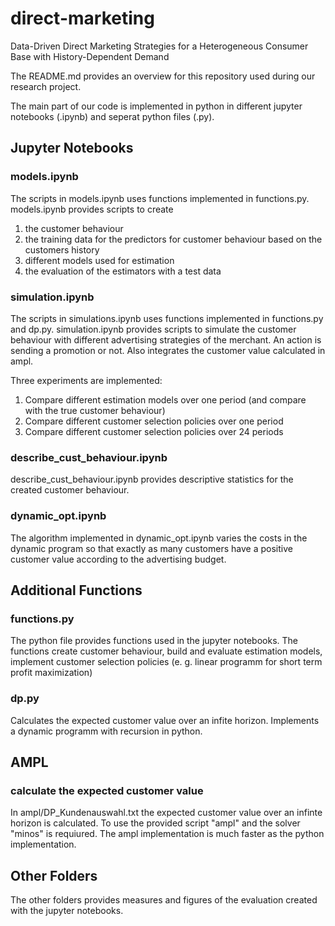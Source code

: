 # direct-marketing
Data-Driven Direct Marketing Strategies for a Heterogeneous Consumer Base with History-Dependent Demand

The README.md provides an overview for this repository used during our research project.

The main part of our code is implemented in python in different jupyter notebooks (.ipynb) and seperat python files (.py). 

## Jupyter Notebooks 
### models.ipynb 
The scripts in models.ipynb uses functions implemented in functions.py.
models.ipynb provides scripts to create
1. the customer behaviour
1. the training data for the predictors for customer behaviour based on the customers history 
1. different models used for estimation
1. the evaluation of the estimators with a test data

### simulation.ipynb 
The scripts in simulations.ipynb uses functions implemented in functions.py and dp.py.
simulation.ipynb provides scripts to simulate the customer behaviour with different 
advertising strategies of the merchant. An action is sending a promotion or not. Also integrates the customer value calculated in ampl.

Three experiments are implemented:
1. Compare different estimation models over one period (and compare with the true customer behaviour)
1. Compare different customer selection policies over one period 
1. Compare different customer selection policies over 24 periods

### describe_cust_behaviour.ipynb
describe_cust_behaviour.ipynb provides descriptive statistics for the created customer behaviour. 

### dynamic_opt.ipynb
The algorithm implemented in dynamic_opt.ipynb varies the costs in the dynamic program so that exactly as many customers have a positive customer value according to the advertising budget.

## Additional Functions
### functions.py
The python file provides functions used in the jupyter notebooks. The functions create customer behaviour, build and evaluate estimation models, implement customer selection policies (e. g. linear programm for short term profit maximization)

### dp.py
Calculates the expected customer value over an infite horizon. Implements a dynamic programm with recursion in python. 

## AMPL 
### calculate the expected customer value 
In ampl/DP_Kundenauswahl.txt the expected customer value over an infinte horizon is calculated. To use the provided script "ampl" and the solver "minos" is requiured. The ampl implementation is much faster as the python implementation.

## Other Folders
The other folders provides measures and figures of the evaluation created with the jupyter notebooks.


